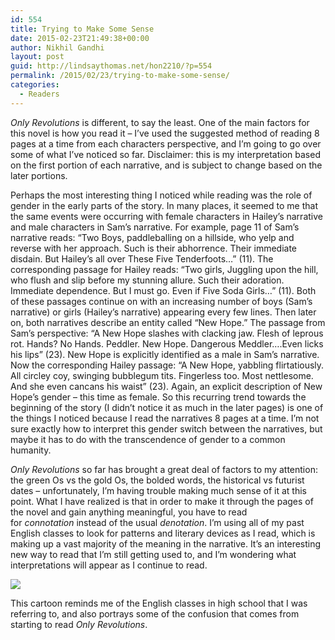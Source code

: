 ```yaml
---
id: 554
title: Trying to Make Some Sense
date: 2015-02-23T21:49:38+00:00
author: Nikhil Gandhi
layout: post
guid: http://lindsaythomas.net/hon2210/?p=554
permalink: /2015/02/23/trying-to-make-some-sense/
categories:
  - Readers
---
```

_Only Revolutions_ is different, to say the least. One of the main factors for this novel is how you read it &#8211; I&#8217;ve used the suggested method of reading 8 pages at a time from each characters perspective, and I&#8217;m going to go over some of what I&#8217;ve noticed so far. Disclaimer: this is my interpretation based on the first portion of each narrative, and is subject to change based on the later portions.

Perhaps the most interesting thing I noticed while reading was the role of gender in the early parts of the story. In many places, it seemed to me that the same events were occurring with female characters in Hailey&#8217;s narrative and male characters in Sam&#8217;s narrative. For example, page 11 of Sam&#8217;s narrative reads: &#8220;Two Boys, paddleballing on a hillside, who yelp and reverse with her approach. Such is their abhorrence. Their immediate disdain. But Hailey&#8217;s all over These Five Tenderfoots&#8230;&#8221; (11). The corresponding passage for Hailey reads: &#8220;Two girls, Juggling upon the hill, who flush and slip before my stunning allure. Such their adoration. Immediate dependence. But I must go. Even if Five Soda Girls&#8230;&#8221; (11). Both of these passages continue on with an increasing number of boys (Sam&#8217;s narrative) or girls (Hailey&#8217;s narrative) appearing every few lines. Then later on, both narratives describe an entity called &#8220;New Hope.&#8221; The passage from Sam&#8217;s perspective: &#8220;A New Hope slashes with clacking jaw. Flesh of leprous rot. Hands? No Hands. Peddler. New Hope. Dangerous Meddler&#8230;.Even licks his lips&#8221; (23). New Hope is explicitly identified as a male in Sam&#8217;s narrative. Now the corresponding Hailey passage: &#8220;A New Hope, yabbling flirtatiously. All circley coy, swinging bubblegum tits. Fingerless too. Most nettlesome. And she even cancans his waist&#8221; (23). Again, an explicit description of New Hope&#8217;s gender &#8211; this time as female. So this recurring trend towards the beginning of the story (I didn&#8217;t notice it as much in the later pages) is one of the things I noticed because I read the narratives 8 pages at a time. I&#8217;m not sure exactly how to interpret this gender switch between the narratives, but maybe it has to do with the transcendence of gender to a common humanity.

_Only Revolutions_ so far has brought a great deal of factors to my attention: the green Os vs the gold Os, the bolded words, the historical vs futurist dates &#8211; unfortunately, I&#8217;m having trouble making much sense of it at this point. What I have realized is that in order to make it through the pages of the novel and gain anything meaningful, you have to read for _connotation_ instead of the usual _denotation_. I&#8217;m using all of my past English classes to look for patterns and literary devices as I read, which is making up a vast majority of the meaning in the narrative. It&#8217;s an interesting new way to read that I&#8217;m still getting used to, and I&#8217;m wondering what interpretations will appear as I continue to read.

![](http://2.bp.blogspot.com/-xjSXObLA3TE/UDBkB_0181I/AAAAAAAAAWI/UYGtgWwFYvg/s1600/Metaphors,+similies+and+analogies.png)

This cartoon reminds me of the English classes in high school that I was referring to, and also portrays some of the confusion that comes from starting to read _Only Revolutions_.

&nbsp;